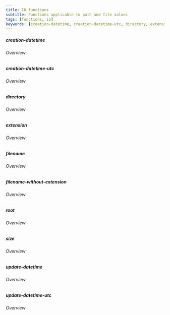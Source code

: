 ```yaml
---
title: IO functions
subtitle: Functions applicable to path and file values
tags: [functions, io]
keywords: [creation-datetime, creation-datetime-utc, directory, extension, filename, filename-without-extension, root, size, update-datetime, update-datetime-utc] # AUTO-GENERATED KEYWORDS
---
```

<!-- START AUTO-GENERATED -->
##### creation-datetime
###### Overview



##### creation-datetime-utc
###### Overview



##### directory
###### Overview



##### extension
###### Overview



##### filename
###### Overview



##### filename-without-extension
###### Overview



##### root
###### Overview



##### size
###### Overview



##### update-datetime
###### Overview



##### update-datetime-utc
###### Overview



<!-- END AUTO-GENERATED -->
